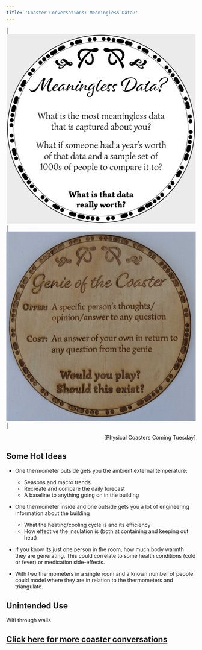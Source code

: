 ```yaml
---
title: 'Coaster Conversations: Meaningless Data?'
---
```


| ![Coaster5](coasters/img/coaster5.png) |  ![Coaster5](coasters/img/physical1.jpg) |

<p style="text-align:right">
	[Physical Coasters Coming Tuesday]
</p>

## Some Hot Ideas

* One thermometer outside gets you the ambient external temperature:
    * Seasons and macro trends
    * Recreate and compare the daily forecast
    * A baseline to anything going on in the building

* One thermometer inside and one outside gets you a lot of engineering information about the building
    * What the heating/cooling cycle is and its efficiency
    * How effective the insulation is (both at containing and keeping out heat)

* If you know its just one person in the room, how much body warmth they are generating. This could correlate to some health conditions (cold or fever) or medication side-effects. 

* With two thermometers in a single room and a known number of people could model where they are in relation to the thermometers and triangulate.






## Unintended Use

Wifi through walls






## [Click here for more coaster conversations](./coasters)